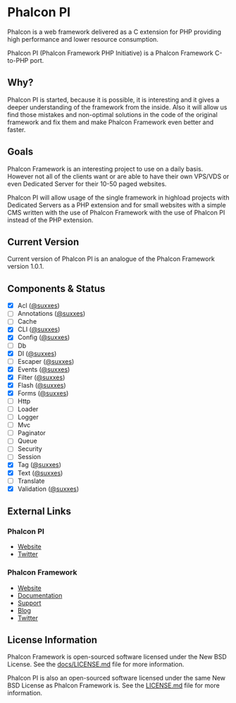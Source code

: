 # Phalcon PI

Phalcon is a web framework delivered as a C extension for PHP providing high performance and lower resource consumption.

Phalcon PI (Phalcon Framework PHP Initiative) is a Phalcon Framework C-to-PHP port.

## Why?

Phalcon PI is started, because it is possible, it is interesting and it gives a deeper understanding of the framework from the inside. Also it will allow us find those mistakes and non-optimal solutions in the code of the original framework and fix them and make Phalcon Framework even better and faster.

## Goals

Phalcon Framework is an interesting project to use on a daily basis. However not all of the clients want or are able to have their own VPS/VDS or even Dedicated Server for their 10-50 paged websites.

Phalcon PI will allow usage of the single framework in highload projects with Dedicated Servers as a PHP extension and for small websites with a simple CMS written with the use of Phalcon Framework with the use of Phalcon PI instead of the PHP extension.

## Current Version
Current version of Phalcon PI is an analogue of the Phalcon Framework version 1.0.1.

## Components & Status
* [x] Acl ([@suxxes](http://github.com/suxxes))
* [ ] Annotations ([@suxxes](http://github.com/suxxes))
* [ ] Cache
* [x] CLI ([@suxxes](http://github.com/suxxes))
* [x] Config ([@suxxes](http://github.com/suxxes))
* [ ] Db
* [x] DI ([@suxxes](http://github.com/suxxes))
* [ ] Escaper ([@suxxes](http://github.com/suxxes))
* [x] Events ([@suxxes](http://github.com/suxxes))
* [x] Filter ([@suxxes](http://github.com/suxxes))
* [x] Flash ([@suxxes](http://github.com/suxxes))
* [x] Forms ([@suxxes](http://github.com/suxxes))
* [ ] Http
* [ ] Loader
* [ ] Logger
* [ ] Mvc
* [ ] Paginator
* [ ] Queue
* [ ] Security
* [ ] Session
* [x] Tag ([@suxxes](http://github.com/suxxes))
* [x] Text ([@suxxes](http://github.com/suxxes))
* [ ] Translate
* [x] Validation ([@suxxes](http://github.com/suxxes))

## External Links

### Phalcon PI
* [Website](http://phalconpi.com/)
* [Twitter](http://docs.phalconphp.com/)

### Phalcon Framework
* [Website](http://phalconphp.com/)
* [Documentation](http://docs.phalconphp.com/)
* [Support](http://phalconphp.com/support)
* [Blog](http://blog.phalconphp.com)
* [Twitter](http://twitter.com/phalconphp)

## License Information
Phalcon Framework is open-sourced software licensed under the New BSD License. See the [docs/LICENSE.md](https://github.com/phalcon/cphalcon/blob/master/docs/LICENSE.md) file for more information.

Phalcon PI is also an open-sourced software licensed under the same New BSD License as Phalcon Framework is. See the [LICENSE.md](LICENSE.md) file for more information.